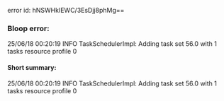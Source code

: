 error id: hNSWHkIEWC/3EsDjj8phMg==
### Bloop error:

25/06/18 00:20:19 INFO TaskSchedulerImpl: Adding task set 56.0 with 1 tasks resource profile 0
#### Short summary: 

25/06/18 00:20:19 INFO TaskSchedulerImpl: Adding task set 56.0 with 1 tasks resource profile 0